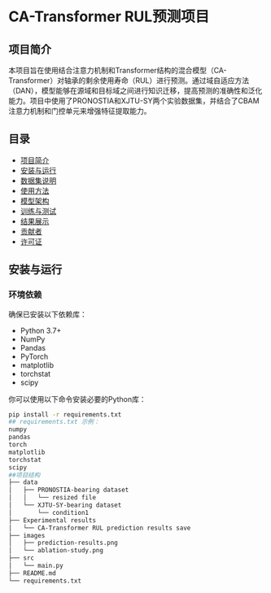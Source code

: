 # CA-Transformer RUL预测项目

## 项目简介

本项目旨在使用结合注意力机制和Transformer结构的混合模型（CA-Transformer）对轴承的剩余使用寿命（RUL）进行预测。通过域自适应方法（DAN），模型能够在源域和目标域之间进行知识迁移，提高预测的准确性和泛化能力。项目中使用了PRONOSTIA和XJTU-SY两个实验数据集，并结合了CBAM注意力机制和门控单元来增强特征提取能力。

## 目录

- [项目简介](#项目简介)
- [安装与运行](#安装与运行)
- [数据集说明](#数据集说明)
- [使用方法](#使用方法)
- [模型架构](#模型架构)
- [训练与测试](#训练与测试)
- [结果展示](#结果展示)
- [贡献者](#贡献者)
- [许可证](#许可证)

## 安装与运行

### 环境依赖

确保已安装以下依赖库：

- Python 3.7+
- NumPy
- Pandas
- PyTorch
- matplotlib
- torchstat
- scipy

你可以使用以下命令安装必要的Python库：

```bash
pip install -r requirements.txt
## requirements.txt 示例：
numpy
pandas
torch
matplotlib
torchstat
scipy
##项目结构
├── data
│   ├── PRONOSTIA-bearing dataset
│   │   └── resized file
│   └── XJTU-SY-bearing dataset
│       └── condition1
├── Experimental results
│   └── CA-Transformer RUL prediction results save
├── images
│   ├── prediction-results.png
│   └── ablation-study.png
├── src
│   └── main.py
├── README.md
└── requirements.txt

